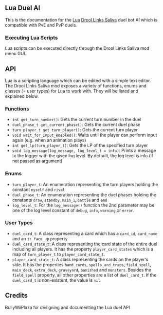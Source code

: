 ## Lua Duel AI

This is the documentation for the [Lua](https://www.lua.org) [Drool Links Saliva](https://github.com/BullyWiiPlaza/JDuel-Links-Bot) duel bot AI which is compatible with PvE and PvP duels.

### Executing Lua Scripts

Lua scripts can be executed directly through the Drool Links Saliva mod menu GUI.

## API

Lua is a scripting language which can be edited with a simple text editor. The Drool Links Saliva mod exposes a variety of functions, enums and classes (= user types) for Lua to work with. They will be listed and explained below.

### Functions

* `int get_turn_number()`: Gets the current turn number in the duel
* `duel_phase_t get_current_phase()`: Gets the current duel phase
* `turn_player_t get_turn_player()`: Gets the current turn player
* `void wait_for_input_enabled()`: Waits until the player can perform input again (e.g. when an animation plays)
* `int get_lp(turn_player_t)`: Gets the LP of the specified turn player
* `void log_message(log_message, log_level_t = info)`: Prints a message to the logger with the given log level. By default, the log level is info (if not passed as argument)

### Enums

* `turn_player_t`: An enumeration representing the turn players holding the constant `myself` and `rival`
* `duel_phase_t`: An enumeration representing the duel phases holding the constants `draw`, `standby`, `main_1`, `battle` and `end`
* `log_level_t`: For the `log_message()` function the 2nd parameter may be one of the log level constant of `debug`, `info`, `warning` or `error`.

### User Types

* `duel_card_t`: A class representing a card which has a `card_id`, `card_name` and an `is_face_up` property
* `duel_card_state_t`: A class representing the card state of the entire duel including all players. It has the property `player_card_states` which is a map of `turn_player_t` to `player_card_state_t`.
* `player_card_state_t`: A class representing the cards on the player's side. It has the properties `hand_cards`, `spells_and_traps`, `field_spell`, `main_deck`, `extra_deck`, `graveyard`, `banished` and `monsters`. Besides the `field_spell` property, all other properties are a list of `duel_card_t`. If the `duel_card_t` is non-existent, the value is `nil`.

## Credits

BullyWiiPlaza for designing and documenting the Lua duel API